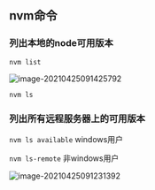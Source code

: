 ## nvm命令

### 列出本地的node可用版本

`nvm list`

![image-20210425091425792](C:\Users\wukang\AppData\Roaming\Typora\typora-user-images\image-20210425091425792.png)

`nvm ls`

### 列出所有远程服务器上的可用版本

`nvm ls available` windows用户

`nvm ls-remote` 非windows用户

![image-20210425091231392](https://gitee.com/wu_kang0718/image/raw/master//20210425091232639.png)